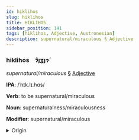 ```yaml
---
id: hiklihos
slug: hiklihos
title: HIKLIHOS
sidebar_position: 141
tags: [hiklihos, Adjective, Austronesian]
description: supernatural/miraculous § Adjective
---
```


### hiklihos&emsp;<span kind="abugida">ɂ̑ȷʓȷɂ́</span>

*supernatural/miraculous* **§** [Adjective](../../tags/Adjective)

**IPA**: /ˈhɪk.lɪ.hɑs/

**Verb**: to be supernatural/miraculous

**Noun**: supernaturalness/miraculousness

**Modifier**: supernatural/miraculous

<details>
    <summary>Origin</summary>
    Tagalog ᜑᜒᜄ᜔ᜎᜒᜃᜐ᜔ higlikás [hɪɡ.lɪˈxas]<br/>
    <em>Austronesian Language Family</em>
</details>